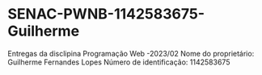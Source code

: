 # SENAC-PWNB-1142583675-Guilherme


Entregas da disclipina Programação Web -2023/02
Nome do proprietário: Guilherme Fernandes Lopes
Número de identificação: 1142583675
